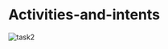 # Activities-and-intents
![task2](https://user-images.githubusercontent.com/47654208/111629467-6da4aa00-8819-11eb-982c-b31bc8eaeec2.gif)
